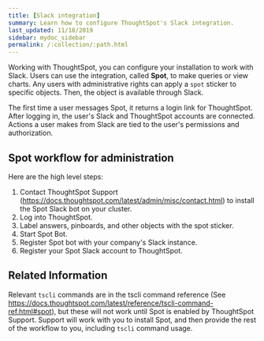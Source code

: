 ```yaml
---
title: [Slack integration]
summary: Learn how to configure ThoughtSpot's Slack integration.
last_updated: 11/18/2019
sidebar: mydoc_sidebar
permalink: /:collection/:path.html
---
```

Working with ThoughtSpot, you can configure your installation to work with Slack.
Users can use the integration, called **Spot**, to make queries or view charts.
Any users with administrative rights can apply a `spot` sticker to specific
objects. Then, the object is available through Slack.

The first time a user messages Spot, it returns a login link for ThoughtSpot.
After logging in, the user's Slack and ThoughtSpot accounts are connected.
Actions a user makes from Slack are tied to the user's permissions and
authorization.

## Spot workflow for administration   

Here are the high level steps:

1. Contact ThoughtSpot Support (https://docs.thoughtspot.com/latest/admin/misc/contact.html)
 to install the Spot Slack bot on your cluster.
2. Log into ThoughtSpot.
3. Label answers, pinboards, and other objects with the spot sticker.
4. Start Spot Bot.
5. Register Spot bot with your company's Slack instance.
6. Register your Spot Slack account to ThoughtSpot.

## Related Information

Relevant `tscli` commands are in the tscli command reference (See https://docs.thoughtspot.com/latest/reference/tscli-command-ref.html#spot), but these will not work until Spot is enabled by ThoughtSpot Support. Support
will work with you to install Spot, and then provide the rest of the workflow to
you, including `tscli` command usage.
